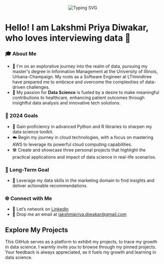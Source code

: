<div align="center">
    <img src="https://readme-typing-svg.herokuapp.com?font=Jetbrains+mono&size=40&duration=3000&color=33FF33&center=true&vCenter=true&width=700&lines=Welcome+to+my+Github" alt="Typing SVG"/>
</div>

# Hello! I am Lakshmi Priya Diwakar, who loves interviewing data 👋

### 🎓 About Me
- 🌱 I'm on an explorative journey into the realm of data, pursuing my master's degree in Information Management at the University of Illinois, Urbana-Champaign. My roots as a Software Engineer at LTImindtree have prepared me to embrace and overcome the complexities of data-driven challenges.
- 🤖 My passion for **Data Science** is fueled by a desire to make meaningful contributions to healthcare, enhancing patient outcomes through insightful data analysis and innovative tech solutions.

### 🎯 2024 Goals
- 🐍 Gain proficiency in advanced Python and R libraries to sharpen my data science toolkit.
- ☁️ Begin my journey in cloud technologies, with a focus on mastering AWS to leverage its powerful cloud computing capabilities.
- 🛠️ Create and showcase three personal projects that highlight the practical applications and impact of data science in real-life scenarios.

### 🚀 Long-Term Goal
- 🏥 Leverage my data skills in the marketing domain to find insights and deliver actionable recommendations.

### 🌐 Connect with Me

- 💼 Let’s network on [LinkedIn](https://www.linkedin.com/in/lakshmi-priya-diwakar/)
- 📧 Drop me an email at [lakshmipriya.diwakar@gmail.com](mailto:lakshmipriya.diwakar@gmail.com)
 
## Explore My Projects
This GitHub serves as a platform to exhibit my projects, to trace my growth in data science. I warmly invite you to browse through my pinned projects. Your feedback is always appreciated, as it fuels my growth and learning in data science.









